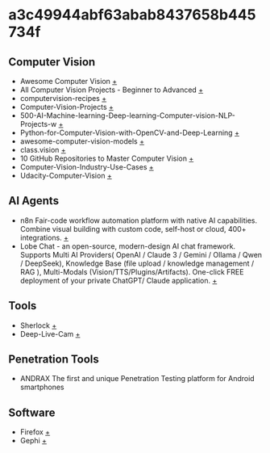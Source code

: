 # a3c49944abf63abab8437658b445734f

## Computer Vision
- Awesome Computer Vision <a href="https://github.com/jbhuang0604/awesome-computer-vision.git">+</a>
- All Computer Vision Projects - Beginner to Advanced  <a href="https://github.com/avs-abhishek123/Computer-Vision-Projects.git">+</a>
- computervision-recipes  <a href="https://github.com/microsoft/computervision-recipes.git">+</a>
- Computer-Vision-Projects  <a href="https://github.com/Aryan-Chharia/Computer-Vision-Projects.git">+</a>
- 500-AI-Machine-learning-Deep-learning-Computer-vision-NLP-Projects-w  <a href="https://github.com/ashishpatel26/500-AI-Machine-learning-Deep-learning-Computer-vision-NLP-Projects-with-code.git">+</a>
- Python-for-Computer-Vision-with-OpenCV-and-Deep-Learning <a href="https://github.com/worklifesg/Python-for-Computer-Vision-with-OpenCV-and-Deep-Learning.git">+</a>
- awesome-computer-vision-models <a href="https://github.com/gmalivenko/awesome-computer-vision-models.git">+</a>
- class.vision <a href="https://github.com/Alireza-Akhavan/class.vision.git">+</a>
- 10 GitHub Repositories to Master Computer Vision <a href="https://www.kdnuggets.com/10-github-repositories-to-master-computer-vision">+</a>
- Computer-Vision-Industry-Use-Cases <a href="https://github.com/ashishpatel26/Computer-Vision-Industry-Use-Cases.git">+</a>
- Udacity-Computer-Vision <a href="https://github.com/Gan-Tu/Udacity-Computer-Vision.git">+</a>

## AI Agents
- n8n Fair-code workflow automation platform with native AI capabilities. Combine visual building with custom code, self-host or cloud, 400+ integrations.  <a href="https://github.com/n8n-io/n8n.git">+</a>
- Lobe Chat - an open-source, modern-design AI chat framework. Supports Multi AI Providers( OpenAI / Claude 3 / Gemini / Ollama / Qwen / DeepSeek), Knowledge Base (file upload / knowledge management / RAG ), Multi-Modals (Vision/TTS/Plugins/Artifacts). One-click FREE deployment of your private ChatGPT/ Claude application.  <a href="https://github.com/LoneStamp/lobe-chat.git">+</a>

## Tools
- Sherlock <a href="https://github.com/LoneStamp/sherlock.git">+</a>
- Deep-Live-Cam <a href="https://github.com/hacksider/Deep-Live-Cam.git">+</a>
## Penetration Tools
- ANDRAX The first and unique Penetration Testing platform for Android smartphones <a href="https://github.com/laudarch/ANDRAX-Mobile-Pentest.git"></a>
## Software
- Firefox <a href="https://github.com/bolucat/Firefox.git">+</a>
- Gephi <a href="https://github.com/gephi/gephi.git">+</a>

